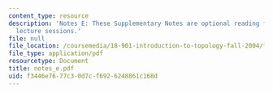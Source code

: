 ```yaml
---
content_type: resource
description: 'Notes E: These Supplementary Notes are optional reading for the corresponding
  lecture sessions.'
file: null
file_location: /coursemedia/18-901-introduction-to-topology-fall-2004/f3446e7677c30d7cf6926248861c168d_notes_e.pdf
file_type: application/pdf
resourcetype: Document
title: notes_e.pdf
uid: f3446e76-77c3-0d7c-f692-6248861c168d
---
```

